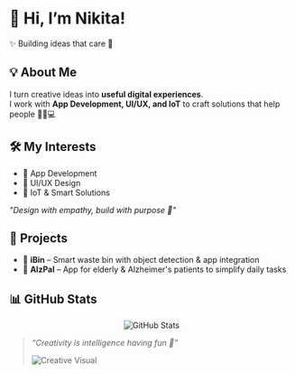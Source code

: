 # 🌸 Hi, I’m Nikita!  

✨ Building ideas that care 💫  

## 💡 About Me  
I turn creative ideas into **useful digital experiences**.  
I work with **App Development, UI/UX, and IoT** to craft solutions that help people 🌱🎨💻  

## 🛠️ My Interests  
- 📱 App Development  
- 🎨 UI/UX Design  
- 🔌 IoT & Smart Solutions  

*"Design with empathy, build with purpose 🌷"*  

## 🌸 Projects  
- 💖 **iBin** – Smart waste bin with object detection & app integration  
- 💫 **AlzPal** – App for elderly & Alzheimer's patients to simplify daily tasks  

## 📊 GitHub Stats  
<p align="center">
  <img src="https://github-readme-stats.vercel.app/api?username=yourusername&show_icons=true&theme=soft-green" alt="GitHub Stats" />
</p>

> *“Creativity is intelligence having fun 🌸”*  
> 
> ![Creative Visual](https://i.ibb.co/DEF789/creative-image.png)
